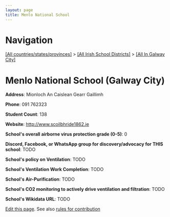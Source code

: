 ```yaml
---
layout: page
title: Menlo National School
---
```

# Navigation

[[All countries/states/provinces]](../../..) > [[All Irish School Districts]](../..) > [[All In Galway City]](..)

# Menlo National School (Galway City)

**Address**: Mionloch An Caislean Gearr Gaillimh

**Phone**: 091 762323

**Student Count**: 138

**Website**: <http://www.scoilbhride1862.ie>

**School's overall airborne virus protection grade (0-5)**: 0

**Discord, Facebook, or WhatsApp group for discovery/advocacy for THIS school**: TODO

**School's policy on Ventilation**: TODO

**School's Ventilation Work Completion**: TODO

**School's Air-Purification**: TODO

**School's CO2 monitoring to actively drive ventilation and filtration**: TODO

**School's Wikidata URL**: TODO


[Edit this page](https://github.com/ventilate-schools/Ireland/edit/main/./Galway_City/Menlo_National_School.md). See also [rules for contribution](../../../contribution-rules/)